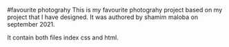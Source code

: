 #favourite photograhy
This is my favourite photograhy project based on  my project that I have designed.
It was authored by shamim maloba on september 2021.

It contain both files index css and html.


